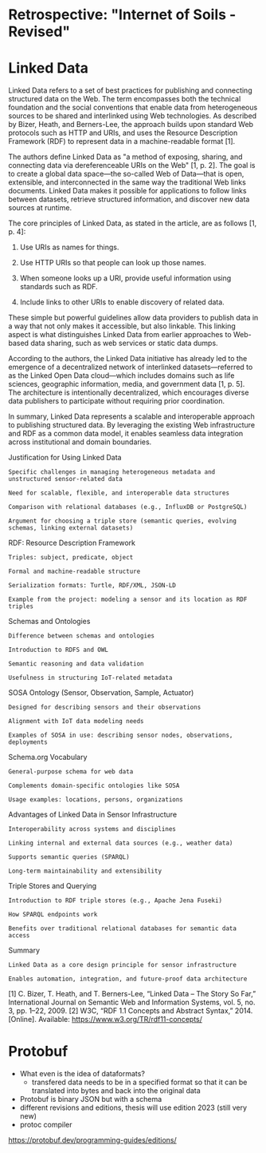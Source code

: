 # Retrospective: "Internet of Soils - Revised"

# Linked Data

Linked Data refers to a set of best practices for publishing and connecting structured data on the Web. The term encompasses both the technical foundation and the social conventions that enable data from heterogeneous sources to be shared and interlinked using Web technologies. As described by Bizer, Heath, and Berners-Lee, the approach builds upon standard Web protocols such as HTTP and URIs, and uses the Resource Description Framework (RDF) to represent data in a machine-readable format [1].

The authors define Linked Data as "a method of exposing, sharing, and connecting data via dereferenceable URIs on the Web" [1, p. 2]. The goal is to create a global data space—the so-called Web of Data—that is open, extensible, and interconnected in the same way the traditional Web links documents. Linked Data makes it possible for applications to follow links between datasets, retrieve structured information, and discover new data sources at runtime.

The core principles of Linked Data, as stated in the article, are as follows [1, p. 4]:

1. Use URIs as names for things.

2. Use HTTP URIs so that people can look up those names.

3. When someone looks up a URI, provide useful information using standards such as RDF.

4. Include links to other URIs to enable discovery of related data.

These simple but powerful guidelines allow data providers to publish data in a way that not only makes it accessible, but also linkable. This linking aspect is what distinguishes Linked Data from earlier approaches to Web-based data sharing, such as web services or static data dumps.

According to the authors, the Linked Data initiative has already led to the emergence of a decentralized network of interlinked datasets—referred to as the Linked Open Data cloud—which includes domains such as life sciences, geographic information, media, and government data [1, p. 5]. The architecture is intentionally decentralized, which encourages diverse data publishers to participate without requiring prior coordination.

In summary, Linked Data represents a scalable and interoperable approach to publishing structured data. By leveraging the existing Web infrastructure and RDF as a common data model, it enables seamless data integration across institutional and domain boundaries.




Justification for Using Linked Data

    Specific challenges in managing heterogeneous metadata and unstructured sensor-related data

    Need for scalable, flexible, and interoperable data structures

    Comparison with relational databases (e.g., InfluxDB or PostgreSQL)

    Argument for choosing a triple store (semantic queries, evolving schemas, linking external datasets)

RDF: Resource Description Framework

    Triples: subject, predicate, object

    Formal and machine-readable structure

    Serialization formats: Turtle, RDF/XML, JSON-LD

    Example from the project: modeling a sensor and its location as RDF triples

Schemas and Ontologies

    Difference between schemas and ontologies

    Introduction to RDFS and OWL

    Semantic reasoning and data validation

    Usefulness in structuring IoT-related metadata

SOSA Ontology (Sensor, Observation, Sample, Actuator)

    Designed for describing sensors and their observations

    Alignment with IoT data modeling needs

    Examples of SOSA in use: describing sensor nodes, observations, deployments

Schema.org Vocabulary

    General-purpose schema for web data

    Complements domain-specific ontologies like SOSA

    Usage examples: locations, persons, organizations

Advantages of Linked Data in Sensor Infrastructure

    Interoperability across systems and disciplines

    Linking internal and external data sources (e.g., weather data)

    Supports semantic queries (SPARQL)

    Long-term maintainability and extensibility

Triple Stores and Querying

    Introduction to RDF triple stores (e.g., Apache Jena Fuseki)

    How SPARQL endpoints work

    Benefits over traditional relational databases for semantic data access

Summary

    Linked Data as a core design principle for sensor infrastructure

    Enables automation, integration, and future-proof data architecture






[1] C. Bizer, T. Heath, and T. Berners-Lee, “Linked Data – The Story So Far,” International Journal on Semantic Web and Information Systems, vol. 5, no. 3, pp. 1–22, 2009.
[2] W3C, “RDF 1.1 Concepts and Abstract Syntax,” 2014. [Online]. Available: https://www.w3.org/TR/rdf11-concepts/






# Protobuf

- What even is the idea of dataformats?
    - transfered data needs to be in a specified format so that it can be translated into bytes and back into the original data
- Protobuf is binary JSON but with a schema
- different revisions and editions, thesis will use edition 2023 (still very new)
- protoc compiler





https://protobuf.dev/programming-guides/editions/